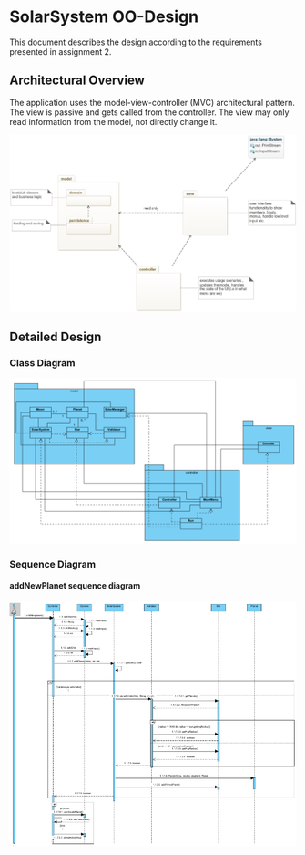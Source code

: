 # SolarSystem OO-Design
This document describes the design according to the requirements presented in assignment 2.

## Architectural Overview
The application uses the model-view-controller (MVC) architectural pattern. The view is passive and gets called from the controller. The view may only read information from the model, not directly change it.

![class diagram](img/package_diagram.jpg)

## Detailed Design
### Class Diagram
![class diagram](img/Class_diagram.png)

### Sequence Diagram
#### addNewPlanet sequence diagram
![seq_diagram](img/seq_diagram.png)

